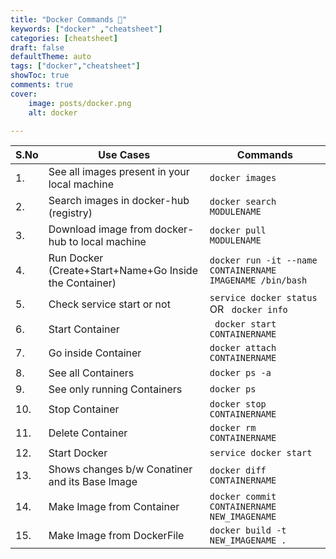```yaml
---
title: "Docker Commands 🐳"
keywords: ["docker" ,"cheatsheet"]
categories: [cheatsheet]
draft: false
defaultTheme: auto
tags: ["docker","cheatsheet"]
showToc: true
comments: true
cover:
    image: posts/docker.png 
    alt: docker

---
```


|S.No| Use Cases | Commands |
|-----| -------- | ------- |
|1. |See all images present in your local machine|```docker images```|
|2. |Search images in docker-hub (registry)| ```docker search MODULENAME```|
|3. |Download image from docker-hub to local machine|```docker pull MODULENAME```|
|4. |Run Docker (Create+Start+Name+Go Inside the Container)|```docker run -it --name CONTAINERNAME IMAGENAME /bin/bash```|
|5. |Check service start or not|```service docker status``` OR ``` docker info```|
|6. |Start Container|``` docker start CONTAINERNAME```|
|7. |Go inside Container |```docker attach CONTAINERNAME ```|
|8. |See all Containers |```docker ps -a ```|
|9. |See only running Containers |```docker ps ```|
|10.|Stop Container |```docker stop CONTAINERNAME ```|
|11.|Delete Container |```docker rm CONTAINERNAME ```|
|12.|Start Docker |```service docker start ```|
|13.|Shows changes b/w Conatiner and its Base Image|```docker diff CONTAINERNAME```|
|14.|Make Image from Container |```docker commit CONTAINERNAME NEW_IMAGENAME ```|
|15.|Make Image from DockerFile |```docker build -t NEW_IMAGENAME .```|



